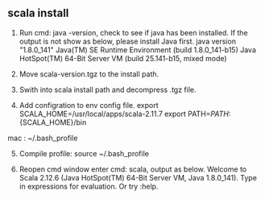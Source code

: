 ## scala install ##
1. Run cmd: java -version, check to see if java has been installed. If the output is not show as below, please install Java first.
java version "1.8.0_141"
Java(TM) SE Runtime Environment (build 1.8.0_141-b15)
Java HotSpot(TM) 64-Bit Server VM (build 25.141-b15, mixed mode)

2. Move scala-version.tgz to the install path.

3. Swith into scala install path and decompress .tgz file.

4. Add configration to env config file.
export SCALA_HOME=/usr/local/apps/scala-2.11.7
export PATH=$PATH:${SCALA_HOME}/bin

mac : ~/.bash_profile

5. Compile profile: source ~/.bash_profile

6. Reopen cmd window enter cmd: scala, output as below.
Welcome to Scala 2.12.6 (Java HotSpot(TM) 64-Bit Server VM, Java 1.8.0_141).
Type in expressions for evaluation. Or try :help.
